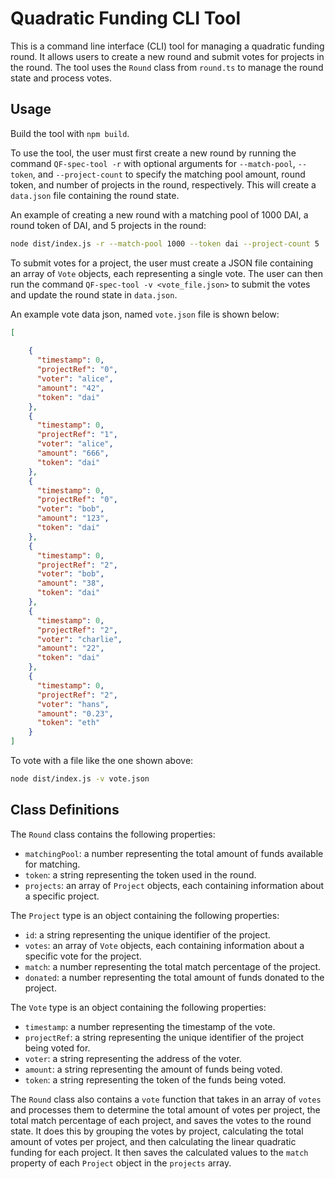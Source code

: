 # Quadratic Funding CLI Tool

This is a command line interface (CLI) tool for managing a quadratic funding round. It allows users to create a new round and submit votes for projects in the round. The tool uses the `Round` class from `round.ts` to manage the round state and process votes.

## Usage

Build the tool with `npm build`. 

To use the tool, the user must first create a new round by running the command `QF-spec-tool -r` with optional arguments for `--match-pool`, `--token`, and `--project-count` to specify the matching pool amount, round token, and number of projects in the round, respectively. This will create a `data.json` file containing the round state.

An example of creating a new round with a matching pool of 1000 DAI, a round token of DAI, and 5 projects in the round:

```bash
node dist/index.js -r --match-pool 1000 --token dai --project-count 5
```

To submit votes for a project, the user must create a JSON file containing an array of `Vote` objects, each representing a single vote. The user can then run the command `QF-spec-tool -v <vote_file.json>` to submit the votes and update the round state in `data.json`.

An example vote data json, named `vote.json` file is shown below:

```json
[
  
    {
      "timestamp": 0,
      "projectRef": "0",
      "voter": "alice",
      "amount": "42",
      "token": "dai"
    },
    {
      "timestamp": 0,
      "projectRef": "1",
      "voter": "alice",
      "amount": "666",
      "token": "dai"
    },
    {
      "timestamp": 0,
      "projectRef": "0",
      "voter": "bob",
      "amount": "123",
      "token": "dai"
    },
    {
      "timestamp": 0,
      "projectRef": "2",
      "voter": "bob",
      "amount": "38",
      "token": "dai"
    },
    {
      "timestamp": 0,
      "projectRef": "2",
      "voter": "charlie",
      "amount": "22",
      "token": "dai"
    },
    {
      "timestamp": 0,
      "projectRef": "2",
      "voter": "hans",
      "amount": "0.23",
      "token": "eth"
    }
]
```

To vote with a file like the one shown above:

```bash
node dist/index.js -v vote.json
```

## Class Definitions

The `Round` class contains the following properties:
- `matchingPool`: a number representing the total amount of funds available for matching.
- `token`: a string representing the token used in the round.
- `projects`: an array of `Project` objects, each containing information about a specific project.

The `Project` type is an object containing the following properties:
- `id`: a string representing the unique identifier of the project.
- `votes`: an array of `Vote` objects, each containing information about a specific vote for the project.
- `match`: a number representing the total match percentage of the project.
- `donated`: a number representing the total amount of funds donated to the project.

The `Vote` type is an object containing the following properties:
- `timestamp`: a number representing the timestamp of the vote.
- `projectRef`: a string representing the unique identifier of the project being voted for.
- `voter`: a string representing the address of the voter.
- `amount`: a string representing the amount of funds being voted.
- `token`: a string representing the token of the funds being voted.

The `Round` class also contains a `vote` function that takes in an array of `votes` and processes them to determine the total amount of votes per project, the total match percentage of each project, and saves the votes to the round state. It does this by grouping the votes by project, calculating the total amount of votes per project, and then calculating the linear quadratic funding for each project. It then saves the calculated values to the `match` property of each `Project` object in the `projects` array.
